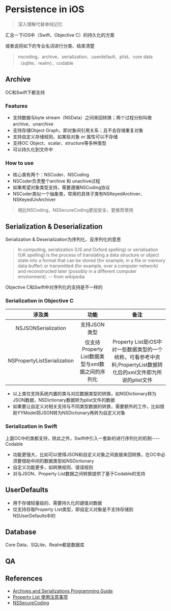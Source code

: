 # Persistence in iOS

> 深入理解代替单纯记忆

汇总一下iOS中（Swift、Objective C）的持久化的方案

或者说将如下的专业名词进行分类、结束清楚

> nscoding、archive、serialization、userdefault、plist、core data（sqlite、realm）、codable

## Archive

OC和Swift下都支持

### Features
- 支持数据与byte stream（NSData）之间来回转换；两个过程分别叫做archive、unarchive
- 支持存储Object Graph，即对象间引用关系；且不会存储重复对象
- 支持自定义存储规则，如某些对象 or 属性可以不存储
- 支持OC Object、scalar、structure等多种类型
- 可以持久化到文件中

### How to use
- 核心类有两个：NSCoder、NSCoding
- NSCoder负责整个archive 和 unachive过程
- 如果希望对象类型支持，需要遵循NSCoding协议
- NSCoder类似一个抽象类，常用的具体子类有NSKeyedArchiver、NSKeyedUnArchiver

> 相比NSCoding，NSSecureCoding更加安全，更推荐使用

## Serialization & Deserialization

Serialization & Deserialization为序列化、反序列化的意思

> In computing, serialization (US and Oxford spelling) or serialisation (UK spelling) is the process of translating a data structure or object state into a format that can be stored (for example, in a file or memory data buffer) or transmitted (for example, over a computer network) and reconstructed later (possibly in a different computer environment).  -- from wikipedia

Objective C和Swift中对序列化的支持是不一样的

### Serialization in Objective C
|涉及类|功能|备注|
|:-:|:-:|:-:|
| NSJSONSerialization |支持JSON类型||
| NSPropertyListSerialization |仅支持Property List数据类型与xml数据之间的序列化|Property List是iOS中对一些数据类型的一个统称，可看参考中资料;PropertyList数据转化后的xml文件即为所说的plist文件|

- 以上类仅支持系统内置的类与对应数据类型的转换，如NSDictionary转为JSON数据，NSDictionary数据转为plist文件的数据
- 如果要让自定义对相关支持与不同类型数据的转换，需要额外的工作，比如借助YYModel将JSON转为NSDictionary再转为自定义对象

### Serialization in Swift

上面OC中的类都支持，除此之外，Swift中引入一套新的进行序列化的机制----Codable

- 功能更强大，比如可以使得JSON和自定义对象之间直接来回转换，在OC中必须要借助中间的数据类型如NSDictionary
- 自定义功能更多，如转换规则、错误规则
- 对与JSON、Property List数据之间转换提供了基于Codable的支持

## UserDefaults

- 用于存储轻量级的、需要持久化的键值对数据
- 仅支持存取Property List类型，即自定义对象是不支持存储到NSUserDefaults中的

## Database
Core Data、SQLite、Realm都是数据库

## QA

## References
- [Archives and Serializations Programming Guide](https://developer.apple.com/library/archive/documentation/Cocoa/Conceptual/Archiving/Archiving.html)
- [Property List 使用注意事项](https://juejin.cn/post/6844903992166711304)
- [NSSecure​Coding](https://nshipster.com/nssecurecoding/)